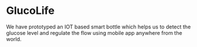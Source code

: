 # GlucoLife
We have prototyped an IOT based smart bottle which helps us to detect the glucose level and regulate the flow using mobile app anywhere from the world.
